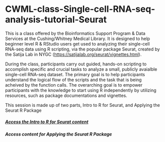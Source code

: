 # CWML-class-Single-cell-RNA-seq-analysis-tutorial-Seurat 

This is a class offered by the Bioinformatics Support Program & Data Services at the Cushing/Whitney Medical Library. It is designed to help beginner level R & RStudio users get used to analyzing their single-cell RNA-seq data using R scripting, via the popular package Seurat, created by the Satija Lab in NYGC (https://satijalab.org/seurat/vignettes.html).  

During the class, participants carry out guided, hands-on scripting to accomplish specific and crucial tasks to analyze a small, publicly avaialble single-cell RNA-seq dataset. The primary goal is to help participants understand the logical flow of the scripts and the task that is being acheived by the function calls. The overarching goal is to empower participants with the knowledge to start using R independently by utilizing resources, such as package documentations and vignettes. 

This session is made up of two parts, Intro to R for Seurat, and Applying the Seurat R Package

##### [Access the Intro to R for Seurat content](https://sauuyer.github.io/class-demo-instance/)

##### Access content for Applying the Seurat R Package